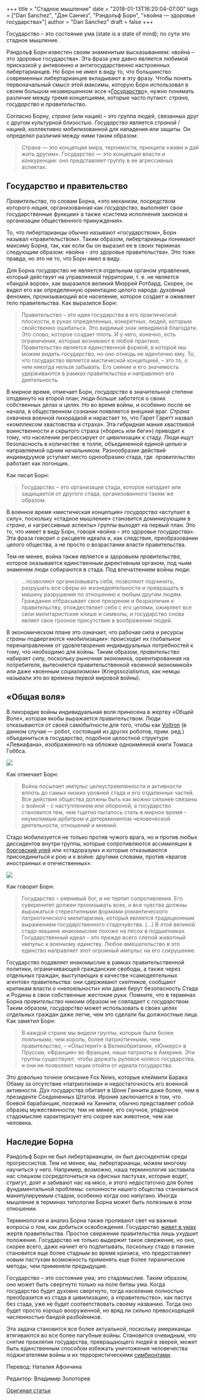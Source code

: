 +++
title = "Стадное мышление"
date = "2018-01-13T16:20:04-07:00"
tags = ["Dan Sanchez", "Дэн Санчез", "Рэндольф Борн", "«война — здоровье государства»"]
author = "Dan Sanchez"
draft = false
+++

Государство – это состояние ума (state is a state of mind); по сути это
стадное мышление.

Рэндольф Борн известен своим знаменитым высказыванием: «война – это
здоровье государства». Эта фраза уже давно является любимой присказкой у
антивоенно и антигосударственно настроенных либертарианцев. Но Борн не
имел в виду то, что большинство современных либертарианцев вкладывают в
эту фразу. Чтобы понять первоначальный смысл этой максимы, которую Борн
использовал в своем большом незавершенном эссе
«[Государство](http://fair-use.org/randolph-bourne/the-state/)»,
нужно
понимать различие между тремя концепциями, которые часто путают:
*страна*, *государство* и *правительство*.

Согласно Борну, *страна* (или нация) – это группа людей, связанных друг
с другом культурной близостью. *Государство* является *страной* /
нацией, коллективно мобилизованной для нападения или защиты. Он
определял различия между ними таким образом:

> Страна — это концепция мира, терпимости, принципа «живи и дай жить
> другим». Государство — это концепция власти и конкуренции: оно
> представляет группу в ее агрессивных аспектах.

## Государство и правительство

*Правительство*, по словам Борна, «это механизм, посредством которого
*нация*, организованная как *государство*, выполняет свои
государственные функции» а также «система исполнения законов и
организации общественного принуждения».

То, что либертарианцы обычно называют «государством», Борн называл
«правительством». Таким образом, либертарианцы понимают максиму Борна,
так, как если бы он выразил ее в своих терминах следующим образом:
«война - это здоровье правительства». Это тоже правда, но это не то, что
Борн имел в виду.

Для Борна *государство* не является отдельным органом управления,
который действует на управляемой территории, т. е. не является «бандой
воров», как выразился великий Мюррей Ротбард. Скорее, он видел его как
определенную ориентацию целого народа: духовный феномен, пронизывающий
все население, которое создает и оживляет тело правительства. Как
выразился Борн:

> Правительство – это идея государства в его практической плоскости, в
> руках определенных, конкретных, людей, которым свойственно ошибаться.
> Это видимый знак невидимой благодати. Это слово, которое создает плоть.
> И у него, конечно, есть ограничения, которые возникают в любой практике.
> Правительство является единственной формой, в которой мы можем видеть
> государство, но оно отнюдь не идентично ему. То, что государство
> является мистической концепцией, – это то, о чем никогда нельзя
> забывать. Его сияние и его значимость удерживаются в рамках
> правительства и направляют его деятельность.

В мирное время, отмечает Борн, *государство* в значительной степени
отодвинуто на второй план; люди больше заботятся о своих собственных
делах и целях. Но во время войны, и особенно после ее начала, в
общественном сознании появляется внешний враг. *Страна* охвачена военной
лихорадкой и нарастает то, что Гарет Гаретт назвал «комплексом
хвастовства и страха». Эта гибридная мания хвастливой воинственности и
скрытого страха («борись или беги») приводит к тому, что население
регрессирует от цивилизации к стаду. Люди ищут безопасность в
количестве: в толпе, объединенной единой целью и направляемой одним
начальником. Разнообразие действий индивидуумов уступает место
однообразию стада, где ​​ *правительство* работает как погонщик.

Как писал Борн:

> Государство – это организация стада, которое нападает или
> защищается от другого стада, организованного таким же образом.

В военное время «мистическая концепция» *государства* «вступает в силу»,
поскольку «стадное мышление» становится доминирующим в *стране*, и
«агрессивные аспекты» группы выходят на первый план. Это то, что имеет в
виду Борн, говоря «война – это здоровье государства». Эта фраза говорит
о расцвете идеала и, как следствие, преобразовании целого общества, а не
просто о возрастании власти правительства.

Тем не менее, война также является и здоровьем *правительства*, которое
оказывается единственным директивным органом, под чьим знаменем люди
собираются в стада. Под впечатлением войны люди:

> ...позволяют организовывать себя, позволяют подчинять, разрушать все
> сферы их жизнедеятельности и превращать в машину разрушения по отношению
> к любым другим людям. Гражданин отбрасывает свое презрение и безразличие
> к правительству, отождествляет себя с его целями, оживляет все свои
> милитаристские клише и символы, и государство снова являет свое грозное
> присутствие в воображении людей.

В экономическом плане это означает, что рабочая сила и ресурсы *страны*
подвергаются «мобилизации»: происходит их глобальное перенаправление от
удовлетворения индивидуальных потребностей к тому, что необходимо для
войны. Таким образом, *правительство* набирает силу, поскольку рыночная
экономика, ориентированная на потребителя, вытесняется правительственной
«военной экономикой» или даже «военным социализмом» (Kriegssozialismus,
как немцы называли это во времена первой мировой войны).

## «Общая воля»

В лихорадке войны индивидуальная воля принесена в жертву «Общей Воле»,
которая якобы выражается правительством. Люди отказываются от своей
самобытности для того, чтобы как
[Voltron](https://ru.wikipedia.org/wiki/Вольтрон)
(в данном случае — робот,
состоящий из других роботов, прим. ред.) объединиться в государство,
подобное целостной структуре «Левиафана», изображенного на обложке
одноименной книги Томаса Гоббса.

![](/the-herd-mind/1.jpg)

Как отмечает Борн:

> Война посылает импульс целеустремленности и активности вплоть до самых
> низких уровней стада и его отдаленных частей. Все действия общества
> должны быть как можно сильнее связаны с войной - с наступлением или
> обороной, а государство становится тем, чем тщетно пыталось стать в
> мирное время - неумолимым арбитром и детерминантом человеческой
> деятельности, отношений и мнений.

Стадо мобилизуется не только против чужого врага, но и против любых
диссидентов внутри группы, которые сопротивляются ассимиляции в
[борговский улей](en.wikipedia.org/wiki/Borg_(Star_Trek))
или «стадоразум» и которые отказываются присоединиться
к рою и к войне: другими словами, против «врагов иностранных и
отечественных».


![](/the-herd-mind/2.jpg)

Как говорит Борн:

> Государство – ревнивый бог, и не терпит сопротивления. Его суверенитет
> должен пронизывать всех, и все чувства должны выражаться стереотипными
> формами романтического патриотического милитаризма, который является
> традиционным выражением государственного стадочувства. (...) В этой
> великой стадо-машине инакомыслие похоже на песок в подшипниках.
> Государственный идеал - это прежде всего слепой животный импульс к
> военному единству. Любое вмешательство в это единство направляет этот
> огромный импульс на его сокрушение.

Государство подавляет инакомыслие в рамках правительственной политики,
ограничивающей гражданские свободы, а также через отдельных граждан,
выступающих в качестве «самодеятельных агентов» правительства: они
сдерживают скептиков, сообщают критикам власти о «нелояльности» или даже
берут безопасность Стада и Родины в свои собственные жестокие руки.
Помните, что в терминах Борна *правительство* никоим образом не
совпадает с *государством*. Таким образом, *государство* может
использовать в своих целях отдельных граждан даже легче, чем это сделали
бы должностные лица. Как заметил Борн:

> В каждой стране мы видели группы, которые были более лояльными, чем
> король, более патриотичными, чем правительство, – «Ольстерит» в
> Великобритании, «Юнкерс» в Пруссии, «Франция» во Франции, наши патриоты
> в Америке. Эти группы существуют, чтобы держать рулевое колесо
> государства, и они не позволяют нации отойти от идеала государства.

Это довольно точное описание Fox News, которые клеймили Барака Обаму за
отсутствие «патриотизма» и недостаточность его военной активности. Дух
государства обитает в Шоне Ганнити даже более, чем в президенте
Соединенных Штатов. Ирония заключается в том, что боевой барабанщик,
похожий на Ханнити, обычно представляет собой образец мужественности;
тем не менее, его скучное, упадочное стадомыслие характеризует его
скорее как животное, чем как человека.

## Наследие Борна

Рандольф Борн не был либертарианцем, он был диссидентом среди
прогрессистов. Тем не менее, мы, либертарианцы, можем многому научиться
у него. Например, возможно, наша терминология заставила нас слишком
сосредоточиться на офисных пастухах, которые водят, стригут, доят и
забивают нас на мясо, и этого недостаточно для более фундаментальной
проблемы: склонности нашего общества становиться манипулируемым стадом,
особенно когда оно напугано. Иногда мышление в терминах типологии Борна
может быть полезным в этом отношении.

Терминология и анализ Борна также проливают свет на важные вопросы о
том, как добиться освобождения. Государство
[живет в умах](https://medium.com/p/578e6589fe3f)
жертв
правительства. Простое свержение правительства лишь ухудшит положение.
Государство не только выдержит такое свержение, но оно, скорее всего,
даже начнет его подпитывать, поскольку стадо в панике становится еще
более стадным во время кризиса, что предоставляет новым пастухам
возможность применять еще более тиранические методы, чем применяли
предыдущие.

Государство – это состояние ума; это стадомыслие. Таким образом, оно
может быть свергнуто только на поле битвы ума. Когда государство будет
духовно свергнуто, тогда население полностью преобразится из стада в
цивилизацию, а «правительство», как пастух без стада, уже не будет
соответствовать своему названию. Тогда оно будет просто хорошо
вооруженной, но вряд ли сильно превосходящей численностью бандой
разбойников.

Эта задача становится все более актуальной, поскольку американцы
втягиваются во все более пагубные войны. Становится очевидным, что
снятие проклятия государства, превращающего людей в зверей, может быть
единственным способом избежать уничтожения человечества поджигателями
войны и их террористическими
[симбионтами](https://medium.com/@DanSanchezV/the-symbiosis-of-savagery-68d5b75b6e70).

Перевод: Наталия Афончина

Редактор: Владимир Золоторев

[Оригинал статьи](https://fee.org/articles/the-herd-mind)
